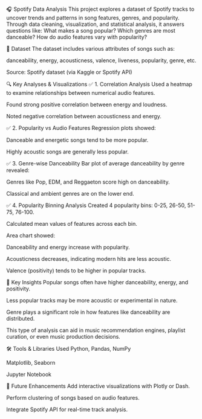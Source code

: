🎧 Spotify Data Analysis
This project explores a dataset of Spotify tracks to uncover trends and patterns in song features, genres, and popularity. Through data cleaning, visualization, and statistical analysis, it answers questions like: What makes a song popular? Which genres are most danceable? How do audio features vary with popularity?

📁 Dataset
The dataset includes various attributes of songs such as:

danceability, energy, acousticness, valence, liveness, popularity, genre, etc.

Source: Spotify dataset (via Kaggle or Spotify API)

🔍 Key Analyses & Visualizations
✅ 1. Correlation Analysis
Used a heatmap to examine relationships between numerical audio features.

Found strong positive correlation between energy and loudness.

Noted negative correlation between acousticness and energy.

✅ 2. Popularity vs Audio Features
Regression plots showed:

Danceable and energetic songs tend to be more popular.

Highly acoustic songs are generally less popular.

✅ 3. Genre-wise Danceability
Bar plot of average danceability by genre revealed:

Genres like Pop, EDM, and Reggaeton score high on danceability.

Classical and ambient genres are on the lower end.

✅ 4. Popularity Binning Analysis
Created 4 popularity bins: 0-25, 26-50, 51-75, 76-100.

Calculated mean values of features across each bin.

Area chart showed:

Danceability and energy increase with popularity.

Acousticness decreases, indicating modern hits are less acoustic.

Valence (positivity) tends to be higher in popular tracks.

📌 Key Insights
Popular songs often have higher danceability, energy, and positivity.

Less popular tracks may be more acoustic or experimental in nature.

Genre plays a significant role in how features like danceability are distributed.

This type of analysis can aid in music recommendation engines, playlist curation, or even music production decisions.

🛠️ Tools & Libraries Used
Python, Pandas, NumPy

Matplotlib, Seaborn

Jupyter Notebook

📄 Future Enhancements
Add interactive visualizations with Plotly or Dash.

Perform clustering of songs based on audio features.

Integrate Spotify API for real-time track analysis.

